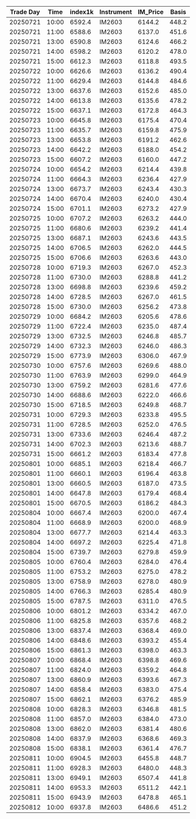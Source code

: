 | Trade Day  | Time | index1k | Instrument | IM_Price | Basis |
| ---------- | ---- | ------- | ---------- | -------- | ----- |
| 20250721 | 10:00 | 6592.4 | IM2603 | 6144.2 | 448.2 |
| 20250721 | 11:00 | 6588.6 | IM2603 | 6137.0 | 451.6 |
| 20250721 | 13:00 | 6590.8 | IM2603 | 6124.6 | 466.2 |
| 20250721 | 14:00 | 6598.2 | IM2603 | 6120.2 | 478.0 |
| 20250721 | 15:00 | 6612.3 | IM2603 | 6118.8 | 493.5 |
| 20250722 | 10:00 | 6626.6 | IM2603 | 6136.2 | 490.4 | 
| 20250722 | 11:00 | 6629.4 | IM2603 | 6144.8 | 484.6 | 
| 20250722 | 13:00 | 6637.6 | IM2603 | 6152.6 | 485.0 | 
| 20250722 | 14:00 | 6613.8 | IM2603 | 6135.6 | 478.2 | 
| 20250722 | 15:00 | 6637.1 | IM2603 | 6172.8 | 464.3 | 
| 20250723 | 10:00 | 6645.8 | IM2603 | 6175.4 | 470.4 | 
| 20250723 | 11:00 | 6635.7 | IM2603 | 6159.8 | 475.9 | 
| 20250723 | 13:00 | 6653.8 | IM2603 | 6191.2 | 462.6 | 
| 20250723 | 14:00 | 6642.2 | IM2603 | 6188.0 | 454.2 | 
| 20250723 | 15:00 | 6607.2 | IM2603 | 6160.0 | 447.2 | 
| 20250724 | 10:00 | 6654.2 | IM2603 | 6214.4 | 439.8 | 
| 20250724 | 11:00 | 6664.3 | IM2603 | 6236.4 | 427.9 | 
| 20250724 | 13:00 | 6673.7 | IM2603 | 6243.4 | 430.3 | 
| 20250724 | 14:00 | 6670.4 | IM2603 | 6240.0 | 430.4 | 
| 20250724 | 15:00 | 6701.1 | IM2603 | 6273.2 | 427.9 | 
| 20250725 | 10:00 | 6707.2 | IM2603 | 6263.2 | 444.0 | 
| 20250725 | 11:00 | 6680.6 | IM2603 | 6239.2 | 441.4 | 
| 20250725 | 13:00 | 6687.1 | IM2603 | 6243.6 | 443.5 | 
| 20250725 | 14:00 | 6706.5 | IM2603 | 6262.0 | 444.5 | 
| 20250725 | 15:00 | 6706.6 | IM2603 | 6263.6 | 443.0 | 
| 20250728 | 10:00 | 6719.3 | IM2603 | 6267.0 | 452.3 | 
| 20250728 | 11:00 | 6730.0 | IM2603 | 6288.8 | 441.2 | 
| 20250728 | 13:00 | 6698.8 | IM2603 | 6239.6 | 459.2 | 
| 20250728 | 14:00 | 6728.5 | IM2603 | 6267.0 | 461.5 | 
| 20250728 | 15:00 | 6730.0 | IM2603 | 6256.2 | 473.8 | 
| 20250729 | 10:00 | 6684.2 | IM2603 | 6205.6 | 478.6 | 
| 20250729 | 11:00 | 6722.4 | IM2603 | 6235.0 | 487.4 | 
| 20250729 | 13:00 | 6732.5 | IM2603 | 6246.8 | 485.7 | 
| 20250729 | 14:00 | 6732.3 | IM2603 | 6246.0 | 486.3 | 
| 20250729 | 15:00 | 6773.9 | IM2603 | 6306.0 | 467.9 | 
| 20250730 | 10:00 | 6757.6 | IM2603 | 6269.6 | 488.0 | 
| 20250730 | 11:00 | 6763.9 | IM2603 | 6299.0 | 464.9 | 
| 20250730 | 13:00 | 6759.2 | IM2603 | 6281.6 | 477.6 | 
| 20250730 | 14:00 | 6688.6 | IM2603 | 6222.0 | 466.6 | 
| 20250730 | 15:00 | 6718.5 | IM2603 | 6249.8 | 468.7 | 
| 20250731 | 10:00 | 6729.3 | IM2603 | 6233.8 | 495.5 | 
| 20250731 | 11:00 | 6728.5 | IM2603 | 6252.0 | 476.5 | 
| 20250731 | 13:00 | 6733.6 | IM2603 | 6246.4 | 487.2 | 
| 20250731 | 14:00 | 6702.3 | IM2603 | 6213.6 | 488.7 | 
| 20250731 | 15:00 | 6661.2 | IM2603 | 6183.4 | 477.8 | 
| 20250801 | 10:00 | 6685.1 | IM2603 | 6218.4 | 466.7 | 
| 20250801 | 11:00 | 6660.1 | IM2603 | 6196.4 | 463.8 | 
| 20250801 | 13:00 | 6660.5 | IM2603 | 6187.0 | 473.5 | 
| 20250801 | 14:00 | 6647.8 | IM2603 | 6179.4 | 468.4 | 
| 20250801 | 15:00 | 6670.5 | IM2603 | 6186.2 | 484.3 | 
| 20250804 | 10:00 | 6667.4 | IM2603 | 6200.0 | 467.4 | 
| 20250804 | 11:00 | 6668.9 | IM2603 | 6200.0 | 468.9 | 
| 20250804 | 13:00 | 6677.7 | IM2603 | 6214.4 | 463.3 | 
| 20250804 | 14:00 | 6697.2 | IM2603 | 6225.4 | 471.8 | 
| 20250804 | 15:00 | 6739.7 | IM2603 | 6279.8 | 459.9 | 
| 20250805 | 10:00 | 6760.4 | IM2603 | 6284.0 | 476.4 | 
| 20250805 | 11:00 | 6753.2 | IM2603 | 6275.0 | 478.2 | 
| 20250805 | 13:00 | 6758.9 | IM2603 | 6278.0 | 480.9 | 
| 20250805 | 14:00 | 6766.3 | IM2603 | 6285.4 | 480.9 | 
| 20250805 | 15:00 | 6787.5 | IM2603 | 6311.0 | 476.5 | 
| 20250806 | 10:00 | 6801.2 | IM2603 | 6334.2 | 467.0 | 
| 20250806 | 11:00 | 6825.8 | IM2603 | 6357.6 | 468.2 | 
| 20250806 | 13:00 | 6837.4 | IM2603 | 6368.4 | 469.0 | 
| 20250806 | 14:00 | 6848.6 | IM2603 | 6393.2 | 455.4 | 
| 20250806 | 15:00 | 6861.3 | IM2603 | 6398.0 | 463.3 | 
| 20250807 | 10:00 | 6868.4 | IM2603 | 6398.8 | 469.6 | 
| 20250807 | 11:00 | 6824.0 | IM2603 | 6359.2 | 464.8 | 
| 20250807 | 13:00 | 6860.9 | IM2603 | 6393.6 | 467.3 | 
| 20250807 | 14:00 | 6858.4 | IM2603 | 6383.0 | 475.4 | 
| 20250807 | 15:00 | 6862.1 | IM2603 | 6376.2 | 485.9 | 
| 20250808 | 10:00 | 6828.3 | IM2603 | 6346.8 | 481.5 | 
| 20250808 | 11:00 | 6857.0 | IM2603 | 6384.0 | 473.0 | 
| 20250808 | 13:00 | 6862.0 | IM2603 | 6381.4 | 480.6 | 
| 20250808 | 14:00 | 6837.9 | IM2603 | 6368.6 | 469.3 | 
| 20250808 | 15:00 | 6838.1 | IM2603 | 6361.4 | 476.7 | 
| 20250811 | 10:00 | 6904.5 | IM2603 | 6455.8 | 448.7 | 
| 20250811 | 11:00 | 6928.3 | IM2603 | 6480.0 | 448.3 | 
| 20250811 | 13:00 | 6949.1 | IM2603 | 6507.4 | 441.8 | 
| 20250811 | 14:00 | 6953.3 | IM2603 | 6511.2 | 442.1 | 
| 20250811 | 15:00 | 6943.9 | IM2603 | 6478.8 | 465.1 | 
| 20250812 | 10:00 | 6937.8 | IM2603 | 6486.6 | 451.2 | 
